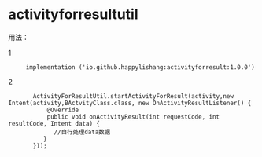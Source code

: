 # activityforresultutil



用法：

 1
       
         implementation ('io.github.happylishang:activityforresult:1.0.0')


 2
 
           ActivityForResultUtil.startActivityForResult(activity,new Intent(activity,BActvityClass.class, new OnActivityResultListener() {
               @Override
               public void onActivityResult(int requestCode, int resultCode, Intent data) {
                 //自行处理data数据
              }
           }));

